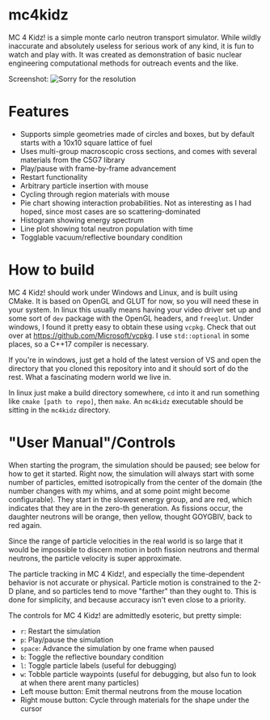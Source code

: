 # mc4kidz
MC 4 Kidz! is a simple monte carlo neutron transport simulator.
While wildly inaccurate and absolutely useless for serious work of any kind, it is fun to watch and play with.
It was created as demonstration of basic nuclear engineering computational methods for outreach events and the like.

Screenshot:
![Sorry for the resolution](https://raw.githubusercontent.com/youngmit/mc4kidz/master/screenshot.PNG)

# Features
 - Supports simple geometries made of circles and boxes, but by default starts with a 10x10 square lattice of fuel
 - Uses multi-group macroscopic cross sections, and comes with several materials from the C5G7 library
 - Play/pause with frame-by-frame advancement
 - Restart functionality
 - Arbitrary particle insertion with mouse
 - Cycling through region materials with mouse
 - Pie chart showing interaction probabilities. Not as interesting as I had hoped, since most cases are so scattering-dominated
 - Histogram showing energy spectrum
 - Line plot showing total neutron population with time
 - Togglable vacuum/reflective boundary condition
 
# How to build
MC 4 Kidz! should work under Windows and Linux, and is built using CMake.
It is based on OpenGL and GLUT for now, so you will need these in your system.
In linux this usually means having your video driver set up and some sort of `dev` package with the OpenGL headers, and `freeglut`.
Under windows, I found it pretty easy to obtain these using `vcpkg`. Check that out over at https://github.com/Microsoft/vcpkg.
I use `std::optional` in some places, so a C++17 compiler is necessary.

If you're in windows, just get a hold of the latest version of VS and open the directory that you cloned this repository into and it should sort of do the rest.
What a fascinating modern world we live in.

In linux just make a build directory somewhere, `cd` into it and run something like `cmake [path to repo]`, then `make`.
An `mc4kidz` executable should be sitting in the `mc4kidz` directory.

# "User Manual"/Controls
When starting the program, the simulation should be paused; see below for how to get it started.
Right now, the simulation will always start with some number of particles, emitted isotropically from the center of the domain (the number changes with my whims, and at some point might become configurable).
They start in the slowest energy group, and are red, which indicates that they are in the zero-th generation.
As fissions occur, the daughter neutrons will be orange, then yellow, thought GOYGBIV, back to red again.

Since the range of particle velocities in the real world is so large that it would be impossible to discern motion in both fission neutrons and thermal neutrons, the particle velocity is super approximate.

The particle tracking in MC 4 Kidz!, and especially the time-dependent behavior is not accurate or physical.
Particle motion is constrained to the 2-D plane, and so particles tend to move "farther" than they ought to.
This is done for simplicity, and because accuracy isn't even close to a priority.

The controls for MC 4 Kidz! are admittedly esoteric, but pretty simple:
 - `r`: Restart the simulation
 - `p`: Play/pause the simulation
 - `space`: Advance the simulation by one frame when paused
 - `b`: Toggle the reflective boundary condition
 - `l`: Toggle particle labels (useful for debugging)
 - `w`: Tobble particle waypoints (useful for debugging, but also fun to look at when there arent many particles)
 - Left mouse button: Emit thermal neutrons from the mouse location
 - Right mouse button: Cycle through materials for the shape under the cursor
  
  
  
